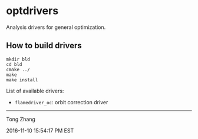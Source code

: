 optdrivers
==========

Analysis drivers for general optimization.

How to build drivers
--------------------

    mkdir bld
    cd bld
    cmake ../
    make
    make install

List of available drivers:

* ``flamedriver_oc``: orbit correction driver

-----------------------------------------

Tong Zhang

2016-11-10 15:54:17 PM EST
